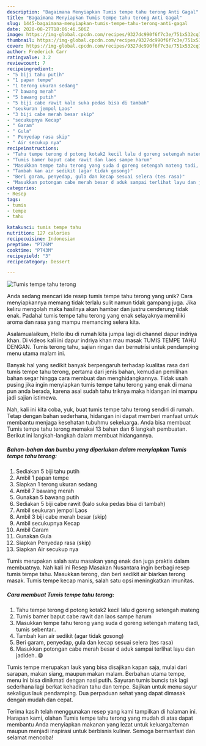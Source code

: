 ```yaml
---
description: "Bagaimana Menyiapkan Tumis tempe tahu terong Anti Gagal"
title: "Bagaimana Menyiapkan Tumis tempe tahu terong Anti Gagal"
slug: 1445-bagaimana-menyiapkan-tumis-tempe-tahu-terong-anti-gagal
date: 2020-08-27T18:06:46.506Z
image: https://img-global.cpcdn.com/recipes/9327dc990f6f7c3e/751x532cq70/tumis-tempe-tahu-terong-foto-resep-utama.jpg
thumbnail: https://img-global.cpcdn.com/recipes/9327dc990f6f7c3e/751x532cq70/tumis-tempe-tahu-terong-foto-resep-utama.jpg
cover: https://img-global.cpcdn.com/recipes/9327dc990f6f7c3e/751x532cq70/tumis-tempe-tahu-terong-foto-resep-utama.jpg
author: Frederick Carr
ratingvalue: 3.2
reviewcount: 7
recipeingredient:
- "5 biji tahu putih"
- "1 papan tempe"
- "1 terong ukuran sedang"
- "7 bawang merah"
- "5 bawang putih"
- "5 biji cabe rawit kalo suka pedas bisa di tambah"
- "seukuran jempol Laos"
- "3 biji cabe merah besar skip"
- "secukupnya Kecap"
- " Garam"
- " Gula"
- " Penyedap rasa skip"
- " Air secukup nya"
recipeinstructions:
- "Tahu tempe terong d potong kotak2 kecil lalu d goreng setengah mateng"
- "Tumis bamer baput cabe rawit dan laos sampe harum"
- "Masukkan tempe tahu terong yang suda d goreng setengah mateng tadi, tumis sebentar.."
- "Tambah kan air sedikit (agar tidak gosong)"
- "Beri garam, penyedap, gula dan kecap sesuai selera (tes rasa)"
- "Masukkan potongan cabe merah besar d aduk sampai terlihat layu dan jadideh..😁"
categories:
- Resep
tags:
- tumis
- tempe
- tahu

katakunci: tumis tempe tahu 
nutrition: 127 calories
recipecuisine: Indonesian
preptime: "PT26M"
cooktime: "PT43M"
recipeyield: "3"
recipecategory: Dessert

---
```



![Tumis tempe tahu terong](https://img-global.cpcdn.com/recipes/9327dc990f6f7c3e/751x532cq70/tumis-tempe-tahu-terong-foto-resep-utama.jpg)

Anda sedang mencari ide resep tumis tempe tahu terong yang unik? Cara menyiapkannya memang tidak terlalu sulit namun tidak gampang juga. Jika keliru mengolah maka hasilnya akan hambar dan justru cenderung tidak enak. Padahal tumis tempe tahu terong yang enak selayaknya memiliki aroma dan rasa yang mampu memancing selera kita.

Asalamualaikum, Hello ibu di rumah kita jumpa lagi di channel dapur indriya khan. Di videos kali ini dapur indriya khan mau masak TUMIS TEMPE TAHU DENGAN. Tumis terong tahu, sajian ringan dan bernutrisi untuk pendamping menu utama malam ini.

Banyak hal yang sedikit banyak berpengaruh terhadap kualitas rasa dari tumis tempe tahu terong, pertama dari jenis bahan, kemudian pemilihan bahan segar hingga cara membuat dan menghidangkannya. Tidak usah pusing jika ingin menyiapkan tumis tempe tahu terong yang enak di mana pun anda berada, karena asal sudah tahu triknya maka hidangan ini mampu jadi sajian istimewa.


Nah, kali ini kita coba, yuk, buat tumis tempe tahu terong sendiri di rumah. Tetap dengan bahan sederhana, hidangan ini dapat memberi manfaat untuk membantu menjaga kesehatan tubuhmu sekeluarga. Anda bisa membuat Tumis tempe tahu terong memakai 13 bahan dan 6 langkah pembuatan. Berikut ini langkah-langkah dalam membuat hidangannya.

<!--inarticleads1-->

##### Bahan-bahan dan bumbu yang diperlukan dalam menyiapkan Tumis tempe tahu terong:

1. Sediakan 5 biji tahu putih
1. Ambil 1 papan tempe
1. Siapkan 1 terong ukuran sedang
1. Ambil 7 bawang merah
1. Gunakan 5 bawang putih
1. Sediakan 5 biji cabe rawit (kalo suka pedas bisa di tambah)
1. Ambil seukuran jempol Laos
1. Ambil 3 biji cabe merah besar (skip)
1. Ambil secukupnya Kecap
1. Ambil  Garam
1. Gunakan  Gula
1. Siapkan  Penyedap rasa (skip)
1. Siapkan  Air secukup nya


Tumis merupakan salah satu masakan yang enak dan juga praktis dalam membuatnya. Nah kali ini Resep Masakan Nusantara ingin berbagi resep tumis tempe tahu. Masukkan terong, dan beri sedikit air biarkan terong masak. Tumis tempe kecap manis, salah satu opsi meningkatkan imunitas. 

<!--inarticleads2-->

##### Cara membuat Tumis tempe tahu terong:

1. Tahu tempe terong d potong kotak2 kecil lalu d goreng setengah mateng
1. Tumis bamer baput cabe rawit dan laos sampe harum
1. Masukkan tempe tahu terong yang suda d goreng setengah mateng tadi, tumis sebentar..
1. Tambah kan air sedikit (agar tidak gosong)
1. Beri garam, penyedap, gula dan kecap sesuai selera (tes rasa)
1. Masukkan potongan cabe merah besar d aduk sampai terlihat layu dan jadideh..😁


Tumis tempe merupakan lauk yang bisa disajikan kapan saja, mulai dari sarapan, makan siang, maupun makan malam. Berbahan utama tempe, menu ini bisa dinikmati dengan nasi putih. Sayuran tumis buncis tak lagi sederhana lagi berkat kehadiran tahu dan tempe. Sajikan untuk menu sayur sekaligus lauk pendamping. Dua perpaduan sehat yang dapat dimasak dengan mudah dan cepat. 

Terima kasih telah menggunakan resep yang kami tampilkan di halaman ini. Harapan kami, olahan Tumis tempe tahu terong yang mudah di atas dapat membantu Anda menyiapkan makanan yang lezat untuk keluarga/teman maupun menjadi inspirasi untuk berbisnis kuliner. Semoga bermanfaat dan selamat mencoba!
